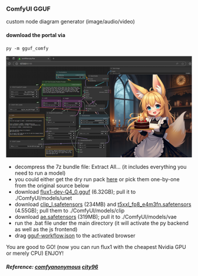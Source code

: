 ### ComfyUI GGUF

custom node diagram generator (image/audio/video)

#### download the portal via
```
py -m gguf_comfy
```

![screenshot](https://raw.githubusercontent.com/calcuis/gguf-comfy/master/gguf.png)

- decompress the 7z bundle file: Extract All... (it includes everything you need to run a model)
- you could either get the dry run pack [here](https://huggingface.co/calcuis/flux1-gguf/tree/main) or pick them one-by-one from the original source below
- download [flux1-dev-Q4_0.gguf](https://huggingface.co/city96/FLUX.1-dev-gguf/blob/main/flux1-dev-Q4_0.gguf) (6.32GB); pull it to ./ComfyUI/models/unet
- download [clip_l.safetensors](https://huggingface.co/comfyanonymous/flux_text_encoders/blob/main/clip_l.safetensors) (234MB) and [t5xxl_fp8_e4m3fn.safetensors](https://huggingface.co/comfyanonymous/flux_text_encoders/blob/main/t5xxl_fp8_e4m3fn.safetensors) (4.55GB); pull them to ./ComfyUI/models/clip
- download [ae.safetensors](https://huggingface.co/black-forest-labs/FLUX.1-schnell/blob/main/ae.safetensors) (319MB); pull it to ./ComfyUI/models/vae
- run the .bat file under the main directory (it will activate the py backend as well as the js frontend)
- drag [gguf-workflow.json](https://github.com/calcuis/gguf-comfy/blob/main/gguf-workflow.json) to the activated browser

You are good to GO! (now you can run flux1 with the cheapest Nvidia GPU or merely CPU) ENJOY!
##### Reference: [comfyanonymous](https://github.com/comfyanonymous/ComfyUI) [city96](https://github.com/city96/ComfyUI-GGUF)